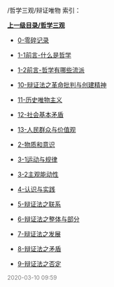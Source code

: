 /哲学三观/辩证唯物 索引：


**[上一级目录/哲学三观](/哲学三观/index.md)**

- [0-零碎记录](/哲学三观/辩证唯物/0-零碎记录.md)

- [1-1前言-什么是哲学](/哲学三观/辩证唯物/1-1前言-什么是哲学.md)

- [1-2前言-哲学有哪些流派](/哲学三观/辩证唯物/1-2前言-哲学有哪些流派.md)

- [10-辩证法之革命批判与创建精神](/哲学三观/辩证唯物/10-辩证法之革命批判与创建精神.md)

- [11-历史唯物主义](/哲学三观/辩证唯物/11-历史唯物主义.md)

- [12-社会基本矛盾](/哲学三观/辩证唯物/12-社会基本矛盾.md)

- [13-人民群众与价值观](/哲学三观/辩证唯物/13-人民群众与价值观.md)

- [2-物质和意识](/哲学三观/辩证唯物/2-物质和意识.md)

- [3-1运动与规律](/哲学三观/辩证唯物/3-1运动与规律.md)

- [3-2主观能动性](/哲学三观/辩证唯物/3-2主观能动性.md)

- [4-认识与实践](/哲学三观/辩证唯物/4-认识与实践.md)

- [5-辩证法之联系](/哲学三观/辩证唯物/5-辩证法之联系.md)

- [6-辩证法之整体与部分](/哲学三观/辩证唯物/6-辩证法之整体与部分.md)

- [7-辩证法之发展](/哲学三观/辩证唯物/7-辩证法之发展.md)

- [8-辩证法之矛盾](/哲学三观/辩证唯物/8-辩证法之矛盾.md)

- [9-辩证法之否定](/哲学三观/辩证唯物/9-辩证法之否定.md)


<font size=2 color='grey'> 2020-03-10 09:59 </font>